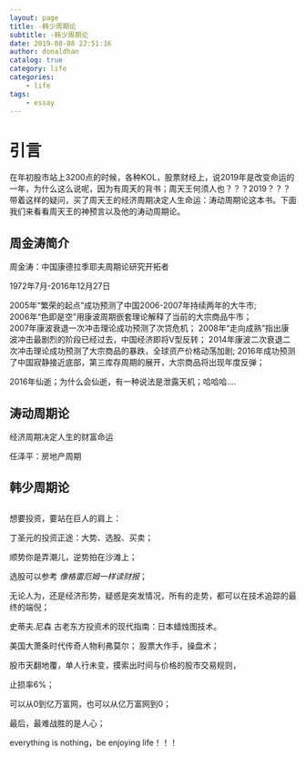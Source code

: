 ```yaml
---
layout: page
title: -韩少周期论
subtitle: -韩少周期论
date: 2019-08-08 22:51:16
author: donaldhan
catalog: true
category: life
categories:
    - life
tags:
    - essay
---
```


# 引言
在年初股市站上3200点的时候，各种KOL，股票财经上，说2019年是改变命运的一年，为什么这么说呢，因为有周天的背书；周天王何须人也？？？2019？？？带着这样的疑问，买了周天王的经济周期决定人生命运：涛动周期论这本书。下面我们来看看周天王的神预言以及他的涛动周期论。


## 周金涛简介

周金涛：中国康德拉季耶夫周期论研究开拓者

1972年7月-2016年12月27日

2005年“繁荣的起点”成功预测了中国2006-2007年持续两年的大牛市;  
2006年“色即是空”用康波周期嵌套理论解释了当前的大宗商品牛市；  
2007年康波衰退一次冲击理论成功预测了次贷危机；
2008年“走向成熟”指出康波冲击最剧烈的阶段已经过去，中国经济即将V型反转；
2014年康波二次衰退二次冲击理论成功预测了大宗商品的暴跌，全球资产价格动荡加剧;
2016年成功预测了中国寂静接近底部，第三库存周期的展开，大宗商品将出现年度反弹；

2016年仙逝；为什么会仙逝，有一种说法是泄露天机；哈哈哈....


## 涛动周期论
经济周期决定人生的财富命运



任泽平：房地产周期

## 韩少周期论



## 

想要投资，要站在巨人的肩上：

丁圣元的投资正途：大势、选股、买卖；

顺势你是弄潮儿，逆势拍在沙滩上；

选股可以参考 *像格雷厄姆一样读财报*；

无论人为，还是经济形势，疑惑是突发情况，所有的走势，都可以在技术追踪的最终的端倪；

史蒂夫.尼森 古老东方投资术的现代指南：日本蜡烛图技术。

美国大萧条时代传奇人物利弗莫尔； 股票大作手，操盘术；

股市天翻地覆，单人行未变，摸索出时间与价格的股市交易规则，

止损率6%；

可以从0到亿万富网，也可以从亿万富网到0；

最后，最难战胜的是人心；


everything is nothing，be enjoying life！！！

